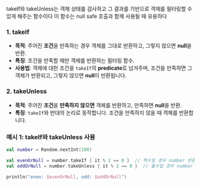 takeIf와 takeUnless는
객체 상태를 검사하고 그 결과를 기반으로 객체를 필터링할 수 있게 해주는 함수이다
이 함수는 null safe 호출과 함께 사용될 때 유용하다

### **1. takeIf**
- **목적**: 주어진 **조건**을 만족하는 경우 객체를 그대로 반환하고, 그렇지 않으면 **null**을 반환.
- **특징**: 조건을 만족할 때만 객체를 반환하는 필터링 함수.
- **사용법**: 객체에 대한 조건을 `takeIf`의 **predicate**로 넘겨주며, 조건을 만족하면 그 객체가 반환되고, 그렇지 않으면 **null**이 반환됩니다.

### **2. takeUnless**
- **목적**: 주어진 **조건**을 **만족하지 않으면** 객체를 반환하고, 만족하면 **null**을 반환.
- **특징**: `takeIf`와 반대의 논리로 동작합니다. 조건을 만족하지 않을 때 객체를 반환합니다.

### **예시 1: takeIf와 takeUnless 사용**
```kotlin
val number = Random.nextInt(100)

val evenOrNull = number.takeIf { it % 2 == 0 }  // 짝수일 경우 number 반환, 아니면 null
val oddOrNull = number.takeUnless { it % 2 == 0 }  // 홀수일 경우 number 반환, 아니면 null

println("even: $evenOrNull, odd: $oddOrNull")
```
